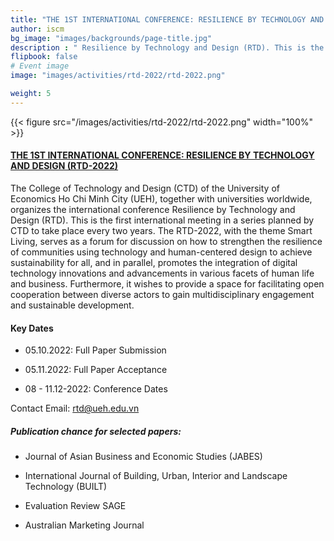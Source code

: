 ```yaml
---
title: "THE 1ST INTERNATIONAL CONFERENCE: RESILIENCE BY TECHNOLOGY AND DESIGN (RTD-2022)"
author: iscm
bg_image: "images/backgrounds/page-title.jpg"
description : " Resilience by Technology and Design (RTD). This is the first international meeting in a series planned by CTD to take place every two years. The RTD-2022, with the theme Smart Living, serves as a forum for discussion on how to strengthen the resilience of communities using technology and human-centered design to achieve sustainability for all, and in parallel, promotes the integration of digital technology innovations and advancements in various facets of human life and business"
flipbook: false
# Event image
image: "images/activities/rtd-2022/rtd-2022.png"

weight: 5
---
```

<!-- ![](/images/activities/rtd-2022/rtd-2022.png) -->
{{< figure src="/images/activities/rtd-2022/rtd-2022.png" width="100%" >}}


#### [THE 1ST INTERNATIONAL CONFERENCE: RESILIENCE BY TECHNOLOGY AND DESIGN (RTD-2022)](http://rtdconference.info/)

The College of Technology and Design (CTD) of the University of Economics Ho Chi Minh City (UEH), together with universities worldwide, organizes the international conference Resilience by Technology and Design (RTD). This is the first international meeting in a series planned by CTD to take place every two years. The RTD-2022, with the theme Smart Living, serves as a forum for discussion on how to strengthen the resilience of communities using technology and human-centered design to achieve sustainability for all, and in parallel, promotes the integration of digital technology innovations and advancements in various facets of human life and business. Furthermore, it wishes to provide a space for facilitating open cooperation between diverse actors to gain multidisciplinary engagement and sustainable development.

#### Key Dates

- 05.10.2022: Full Paper Submission
>
- 05.11.2022: Full Paper Acceptance
>
- 08 - 11.12-2022: Conference Dates
>

Contact Email: <rtd@ueh.edu.vn>

##### Publication chance for selected papers:

* Journal of Asian Business and Economic Studies (JABES) 
>
* International Journal of Building, Urban, Interior and Landscape Technology (BUILT)
>
* Evaluation Review SAGE
>
* Australian Marketing Journal

</html>
